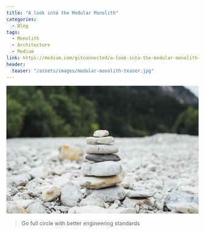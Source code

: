 ```yaml
---
title: "A look into the Modular Monolith"
categories:
  - Blog
tags:
  - Monolith
  - Architecture
  - Medium
link: https://medium.com/gitconnected/a-look-into-the-modular-monolith-1df3b571c21f
header:
  teaser: "/assets/images/modular-monolith-teaser.jpg"
---
```

![Hero Image](/assets/images/modular-monolith-teaser.jpg)

> Go full circle with better engineering standards
